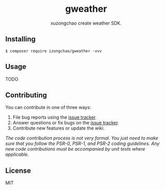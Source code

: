 <h1 align="center"> gweather </h1>

<p align="center"> xuzongchao create weather SDK.</p>


## Installing

```shell
$ composer require izongchao/gweather -vvv
```

## Usage

TODO

## Contributing

You can contribute in one of three ways:

1. File bug reports using the [issue tracker](https://github.com/izongchao/gweather/issues).
2. Answer questions or fix bugs on the [issue tracker](https://github.com/izongchao/gweather/issues).
3. Contribute new features or update the wiki.

_The code contribution process is not very formal. You just need to make sure that you follow the PSR-0, PSR-1, and PSR-2 coding guidelines. Any new code contributions must be accompanied by unit tests where applicable._

## License

MIT